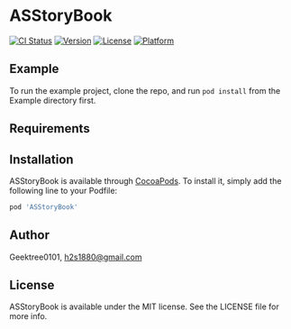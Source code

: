 # ASStoryBook

[![CI Status](https://img.shields.io/travis/Geektree0101/ASStoryBook.svg?style=flat)](https://travis-ci.org/Geektree0101/ASStoryBook)
[![Version](https://img.shields.io/cocoapods/v/ASStoryBook.svg?style=flat)](https://cocoapods.org/pods/ASStoryBook)
[![License](https://img.shields.io/cocoapods/l/ASStoryBook.svg?style=flat)](https://cocoapods.org/pods/ASStoryBook)
[![Platform](https://img.shields.io/cocoapods/p/ASStoryBook.svg?style=flat)](https://cocoapods.org/pods/ASStoryBook)

## Example

To run the example project, clone the repo, and run `pod install` from the Example directory first.

## Requirements

## Installation

ASStoryBook is available through [CocoaPods](https://cocoapods.org). To install
it, simply add the following line to your Podfile:

```ruby
pod 'ASStoryBook'
```

## Author

Geektree0101, h2s1880@gmail.com

## License

ASStoryBook is available under the MIT license. See the LICENSE file for more info.
